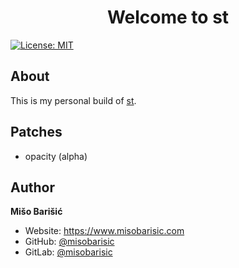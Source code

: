 <h1 align="center">Welcome to st</h1>
<p>
  <a href="https://github.com/misobarisic/st/blob/master/LICENSE" target="_blank">
    <img alt="License: MIT" src="https://img.shields.io/badge/License-MIT-blue.svg" />
  </a>
</p>

## About
This is my personal build of [st](https://st.suckless.org/).

## Patches
- opacity (alpha)

## Author

**Mišo Barišić**

* Website: https://www.misobarisic.com
* GitHub: [@misobarisic](https://github.com/misobarisic)
* GitLab:
[@misobarisic](https://gitlab.com/misobarisic)
